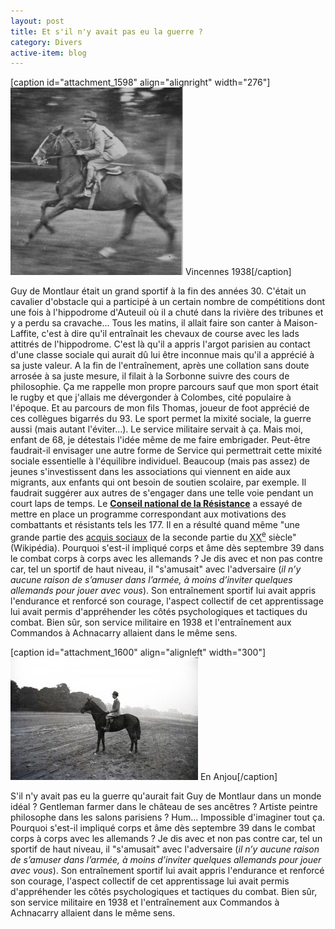 ```yaml
---
layout: post
title: Et s'il n'y avait pas eu la guerre ?
category: Divers
active-item: blog 
---
```


[caption id="attachment_1598" align="alignright" width="276"]<a href="/photos/wordpress/1392992_10151916517918360_930733965_n.jpg"><img class="size-medium wp-image-1598" src="/photos/wordpress/1392992_10151916517918360_930733965_n-276x300.jpg" alt="Vincennes 1938" width="276" height="300" /></a> Vincennes 1938[/caption]

Guy de Montlaur était un grand sportif à la fin des années 30. C'était un cavalier d'obstacle qui a participé à un certain nombre de compétitions dont une fois à l'hippodrome d'Auteuil où il a chuté dans la rivière des tribunes et y a perdu sa cravache... Tous les matins, il allait faire son canter à Maison-Laffite, c'est à dire qu'il entraînait les chevaux de course avec les lads attitrés de l'hippodrome. C'est là qu'il a appris l'argot parisien au contact d'une classe sociale qui aurait dû lui être inconnue mais qu'il a apprécié à sa juste valeur. A la fin de l'entraînement, après une collation sans doute arrosée à sa juste mesure, il filait à la Sorbonne suivre des cours de philosophie.
Ça me rappelle mon propre parcours sauf que mon sport était le rugby et que j'allais me dévergonder à Colombes, cité populaire à l'époque. Et au parcours de mon fils Thomas, joueur de foot apprécié de ces collègues bigarrés du 93. Le sport permet la mixité sociale, la guerre aussi (mais autant l'éviter...). Le service militaire servait à ça. Mais moi, enfant de 68, je détestais l'idée même de me faire embrigader. Peut-être faudrait-il envisager une autre forme de Service qui permettrait cette mixité sociale essentielle à l'équilibre individuel. Beaucoup (mais pas assez) de jeunes s'investissent dans les associations qui viennent en aide aux migrants, aux enfants qui ont besoin de soutien scolaire, par exemple. Il faudrait suggérer aux autres de s'engager dans une telle voie pendant un court laps de temps. Le <a href="https://fr.wikipedia.org/wiki/Conseil_national_de_la_R%C3%A9sistance"><b>Conseil national de la Résistance</b></a> a essayé de mettre en place un programme correspondant aux motivations des combattants et résistants tels les 177. Il en a résulté quand même "une grande partie des <a title="Acquis sociaux" href="https://fr.wikipedia.org/wiki/Acquis_sociaux">acquis sociaux</a> de la seconde partie du <abbr class="abbr" title="20ᵉ siècle"><span class="romain">XX</span><sup>e</sup></abbr> siècle" (Wikipédia).
Pourquoi s'est-il impliqué corps et âme dès septembre 39 dans le combat corps à corps avec les allemands ? Je dis avec et non pas contre car, tel un sportif de haut niveau, il "s'amusait" avec l'adversaire (<em>il n’y aucune raison de s’amuser dans l’armée, à moins d’inviter quelques allemands pour jouer avec vous</em>). Son entraînement sportif lui avait appris l'endurance et renforcé son courage, l'aspect collectif de cet apprentissage lui avait permis d'appréhender les côtés psychologiques et tactiques du combat. Bien sûr, son service militaire en 1938 et l'entraînement aux Commandos à Achnacarry allaient dans le même sens.

[caption id="attachment_1600" align="alignleft" width="300"]<a href="/photos/wordpress/001ch2379.jpg"><img class="size-medium wp-image-1600" src="/photos/wordpress/001ch2379-300x196.jpg" alt="En Anjou" width="300" height="196" /></a> En Anjou[/caption]

S'il n'y avait pas eu la guerre qu'aurait fait Guy de Montlaur dans un monde idéal ? Gentleman farmer dans le château de ses ancêtres ? Artiste peintre philosophe dans les salons parisiens ? Hum... Impossible d'imaginer tout ça.
Pourquoi s'est-il impliqué corps et âme dès septembre 39 dans le combat corps à corps avec les allemands ? Je dis avec et non pas contre car, tel un sportif de haut niveau, il "s'amusait" avec l'adversaire (<em>il n’y aucune raison de s’amuser dans l’armée, à moins d’inviter quelques allemands pour jouer avec vous</em>). Son entraînement sportif lui avait appris l'endurance et renforcé son courage, l'aspect collectif de cet apprentissage lui avait permis d'appréhender les côtés psychologiques et tactiques du combat. Bien sûr, son service militaire en 1938 et l'entraînement aux Commandos à Achnacarry allaient dans le même sens.

&nbsp;

&nbsp;
